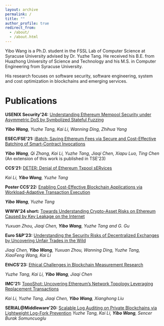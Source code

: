 ```yaml
---
layout: archive
permalink: /
title: ""
author_profile: true
redirect_from: 
  - /about/
  - /about.html
---
```



Yibo Wang is a Ph.D. student in the FSSL Lab of Computer Science at Syracuse University advised by Dr. Yuzhe Tang. He received his B.E. from Huazhong University of Science and Technology and his M.S. in Computer Engineering from Syracuse University. 

His research focuses on software security, software engineering, system and cost optimization in blockchains and emerging services.

Publications
======
**USENIX Security'24:** <span style="text-decoration: underline;">Understanding Ethereum Mempool Security under Asymmetric DoS by Symbolized Stateful Fuzzing</span>

_**Yibo Wang**, Yuzhe Tang, Kai Li, Wanning Ding, Zhihua Yang_

**ESEC/FSE'21:** <span style="text-decoration: underline;">iBatch: Saving Ethereum Fees via Secure and Cost-Effective Batching of Smart-Contract Invocations</span> 

_**Yibo Wang**, Qi Zhang, Kai Li, Yuzhe Tang, Jiaqi Chen, Xiapu Luo, Ting Chen_ (An extension of this work is published in TSE'23)

**CCS'21:** <span style="text-decoration: underline;">DETER: Denial of Ethereum Txpool sERvices</span> 

_Kai Li, **Yibo Wang**, Yuzhe Tang_


**Poster CCS'22:** <span style="text-decoration: underline;">Enabling Cost-Effective Blockchain Applications via Workload-Adaptive Transaction Execution</span>

_**Yibo Wang**, Yuzhe Tang_

**WWW'24 short:** <span style="text-decoration: underline;">Towards Understanding Crypto-Asset Risks on Ethereum Caused by Key Leakage on the Internet</span>

_Yuxuan Zhou, Jiaqi Chen, **Yibo Wang**, Yuzhe Tang and G. Gu_


**Euro S&P'23:** <span style="text-decoration: underline;">Understanding the Security Risks of Decentralized Exchanges by Uncovering Unfair Trades in the Wild</span>

_Jiaqi Chen, **Yibo Wang**, Yuxuan Zhou, Wanning Ding, Yuzhe Tang, XiaoFeng Wang, Kai Li_

**EthiCS'23:** <span style="text-decoration: underline;">Ethical Challenges in Blockchain Measurement Research</span>

_Yuzhe Tang, Kai Li, **Yibo Wang**, Jiaqi Chen_

**IMC'21:** <span style="text-decoration: underline;">TopoShot: Uncovering Ethereum’s Network Topology Leveraging Replacement Transactions</span>

_Kai Li, Yuzhe Tang, Jiaqi Chen, **Yibo Wang**, Xianghong Liu_

**SERIAL@Middleware'20:** <span style="text-decoration: underline;">Scalable Log Auditing on Private Blockchains via Lightweight Log-Fork Prevention</span>
_Yuzhe Tang, Kai Li, **Yibo Wang**, Sencer Burak Somuncuoglu_






